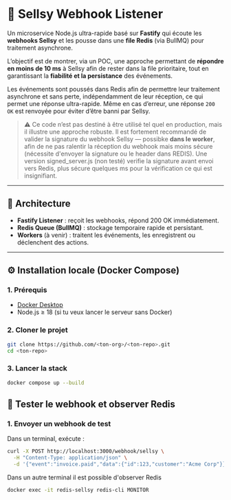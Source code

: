 # 🚀 Sellsy Webhook Listener

Un microservice Node.js ultra-rapide basé sur **Fastify** qui écoute les **webhooks Sellsy** et les pousse dans une **file Redis** (via BullMQ) pour traitement asynchrone.

L’objectif est de montrer, via un POC, une approche permettant de **répondre en moins de 10 ms** à Sellsy afin de rester dans la file prioritaire, tout en garantissant la **fiabilité et la persistance** des événements.

Les événements sont poussés dans Redis afin de permettre leur traitement asynchrone et sans perte, indépendamment de leur réception, ce qui permet une réponse ultra-rapide. Même en cas d’erreur, une réponse `200 OK` est renvoyée pour éviter d’être banni par Sellsy.

> ⚠️ Ce code n’est pas destiné à être utilisé tel quel en production, mais il illustre une approche robuste.
> Il est fortement recommandé de valider la signature du webhook Sellsy — possibke **dans le worker**, afin de ne pas ralentir la réception du webhook mais moins sécure (nécessite d'envoyer la signature ou le header dans REDIS). Une version signed_server.js (non testé) verifie la signature avant envoi vers Redis, plus sécure quelques ms pour la vérification ce qui est insignifiant.


---

## 🧩 Architecture


- **Fastify Listener** : reçoit les webhooks, répond 200 OK immédiatement.
- **Redis Queue (BullMQ)** : stockage temporaire rapide et persistant.
- **Workers** (à venir) : traitent les événements, les enregistrent ou déclenchent des actions.

---

## ⚙️ Installation locale (Docker Compose)

### 1. Prérequis
- [Docker Desktop](https://www.docker.com/products/docker-desktop/)
- Node.js ≥ 18 (si tu veux lancer le serveur sans Docker)

### 2. Cloner le projet

```bash
git clone https://github.com/<ton-org>/<ton-repo>.git
cd <ton-repo>
```

### 3. Lancer la stack

```bash
docker compose up --build
```

## 🧪 Tester le webhook et observer Redis

### 1. Envoyer un webhook de test

Dans un terminal, exécute :

```bash
curl -X POST http://localhost:3000/webhook/sellsy \
  -H "Content-Type: application/json" \
  -d '{"event":"invoice.paid","data":{"id":123,"customer":"Acme Corp"}}'
```

Dans un autre terminal il est possible d'observer Redis

```bash
docker exec -it redis-sellsy redis-cli MONITOR
```

